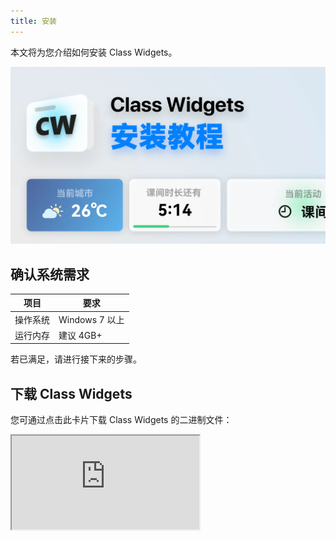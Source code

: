 ```yaml
---
title: 安装
---
```


本文将为您介绍如何安装 Class Widgets。

![安装](/instr/cover/install.png)

## 确认系统需求

|项目|要求|
|-|-|
|操作系统|Windows 7 以上|
|运行内存|建议 4GB+|

若已满足，请进行接下来的步骤。

## 下载 Class Widgets
您可通过点击此卡片下载 Class Widgets 的二进制文件：
<iframe
  src="https://classwidgets.rinlit.cn/vercard/"
  style={{
    height: '125px',
    width: '200px',
    border: '1px solid #ccc',
    borderRadius: '8px',
    boxShadow: '0 4px 6px rgba(0, 0, 0, 0.1)',
  }}
/>



## 解压和运行
下载完成后，将软件解压到一个**独立的文件夹**，然后在解压后的文件夹找到 `ClassWidgets.exe` 或 `ClassWidgets` 即可运行。
![解压文件后找到 ClassWidgets.exe 主程序](/instr/install/install.png)
:::tip
解压时请不要使用“在线解压”功能、尽量不要直接解压在“下载”文件夹或其他功能不单一的文件夹中，否则可能会出现无法预知的问题。  
请放到单独的文件夹中（如：`文档\ClassWidgets`）
:::
## 升级 Class Widgets
若您的计算机中已经安装了旧版本的 Class Widgets，您仅需将新版的压缩包的全部内容覆盖至原安装路径即可。
## 出现问题？
如果在 安装/运行 中出现问题，可在社区（如GitHub、BiliBili）中求助。